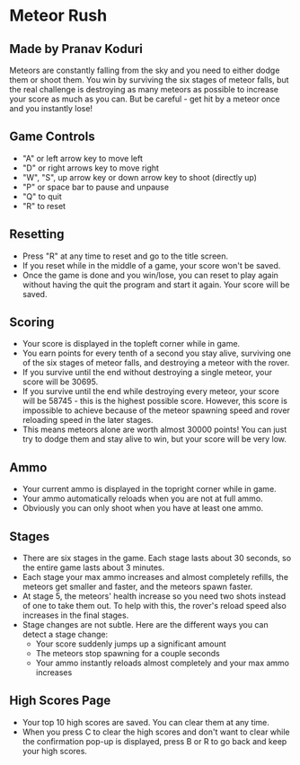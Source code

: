 # Meteor Rush
## Made by Pranav Koduri

Meteors are constantly falling from the sky and you need to either dodge them or shoot them. You win by surviving the six stages of meteor falls, but the real challenge is destroying as many meteors as possible to increase your score as much as you can. But be careful - get hit by a meteor once and you instantly lose!

## Game Controls
- "A" or left arrow key to move left
- "D" or right arrows key to move right
- "W", "S", up arrow key or down arrow key to shoot (directly up)
- "P" or space bar to pause and unpause
- "Q" to quit
- "R" to reset

## Resetting
- Press "R" at any time to reset and go to the title screen.
- If you reset while in the middle of a game, your score won't be saved.
- Once the game is done and you win/lose, you can reset to play again without having the quit the program and start it again. Your score will be saved.

## Scoring
- Your score is displayed in the topleft corner while in game.
- You earn points for every tenth of a second you stay alive, surviving one of the six stages of meteor falls, and destroying a meteor with the rover.
- If you survive until the end without destroying a single meteor, your score will be 30695.
- If you survive until the end while destroying every meteor, your score will be 58745 - this is the highest possible score. However, this score is impossible to achieve because of the meteor spawning speed and rover reloading speed in the later stages.
- This means meteors alone are worth almost 30000 points! You can just try to dodge them and stay alive to win, but your score will be very low.

## Ammo
- Your current ammo is displayed in the topright corner while in game.
- Your ammo automatically reloads when you are not at full ammo.
- Obviously you can only shoot when you have at least one ammo.

## Stages
- There are six stages in the game. Each stage lasts about 30 seconds, so the entire game lasts about 3 minutes.
- Each stage your max ammo increases and almost completely refills, the meteors get smaller and faster, and the meteors spawn faster.
- At stage 5, the meteors' health increase so you need two shots instead of one to take them out. To help with this, the rover's reload speed also increases in the final stages.
- Stage changes are not subtle. Here are the different ways you can detect a stage change:
  - Your score suddenly jumps up a significant amount
  - The meteors stop spawning for a couple seconds
  - Your ammo instantly reloads almost completely and your max ammo increases

## High Scores Page
- Your top 10 high scores are saved. You can clear them at any time.
- When you press C to clear the high scores and don't want to clear while the confirmation pop-up is displayed, press B or R to go back and keep your high scores.
